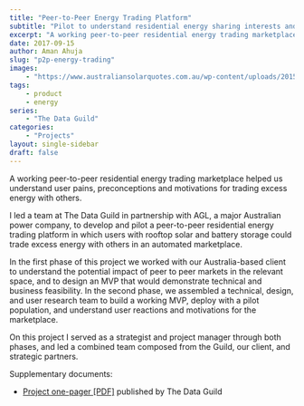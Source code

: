 ```yaml
---
title: "Peer-to-Peer Energy Trading Platform"
subtitle: "Pilot to understand residential energy sharing interests and motivation"
excerpt: "A working peer-to-peer residential energy trading marketplace helped us understand user pains, preconceptions and motivations for trading excess energy with others."
date: 2017-09-15
author: Aman Ahuja
slug: "p2p-energy-trading"
images: 
    - "https://www.australiansolarquotes.com.au/wp-content/uploads/2015/09/8193261049_b1b871542f_k.jpg"
tags:
    - product
    - energy
series: 
    - "The Data Guild"
categories: 
    - "Projects"
layout: single-sidebar
draft: false
---
```

A working peer-to-peer residential energy trading marketplace helped us understand user pains, preconceptions and motivations for trading excess energy with others.

I led a team at The Data Guild in partnership with AGL, a major Australian power company, to develop and pilot a peer-to-peer residential energy trading platform in which users with rooftop solar and battery storage could trade excess energy with others in an automated marketplace.

In the first phase of this project we worked with our Australia-based client to understand the potential impact of peer to peer markets in the relevant space, and to design an MVP that would demonstrate technical and business feasibility. In the second phase, we assembled a technical, design, and user research team to build a working MVP, deploy with a pilot population, and understand user reactions and motivations for the marketplace.

On this project I served as a strategist and project manager through both phases, and led a combined team composed from the Guild, our client, and strategic partners.

Supplementary documents: 
* [Project one-pager \[PDF\]](/media/TDG_CaseStudy_P2P.pdf) published by The Data Guild

